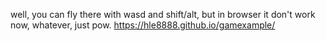 well, you can fly there with wasd and shift/alt, but in browser it don't work now, whatever, just pow.
https://hle8888.github.io/gamexample/
